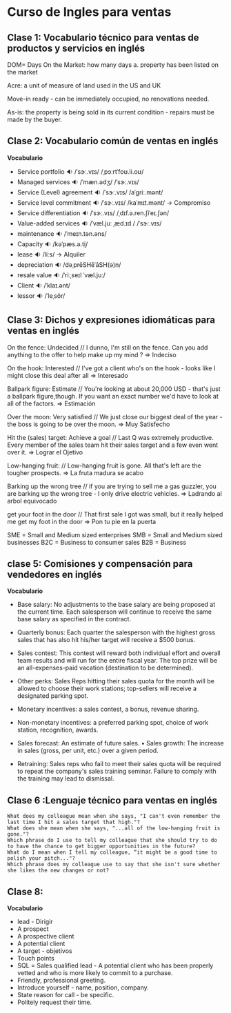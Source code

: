 # Curso de Ingles para ventas 

## Clase 1: Vocabulario técnico para ventas de productos y servicios en inglés

DOM= Days On the Market: how many days a. property has been listed on the market

Acre: a unit of measure of land used in the US and UK

Move-in ready - can be immediately occupied, no renovations needed.

As-is: the property is being sold in its current condition - repairs must be made by the buyer.


## Clase 2: Vocabulario común de ventas en inglés

**Vocabulario**
- Service portfolio          🔉 /ˈsɝː.vɪs/ /ˌpɔːrtˈfoʊ.li.oʊ/
- Managed services           🔉 /ˈmæn.ədʒ/ /ˈsɝː.vɪs/
- Service (Level) agreement  🔉 /ˈsɝː.vɪs/ /aˈɡriː.mənt/
- Service level commitment   🔉 /ˈsɝː.vɪs/ /kaˈmɪt.mənt/ -> Compromiso
- Service differentiation    🔉 /ˈsɝː.vɪs/ /ˌdɪf.ə.ren.ʃiˈeɪ.ʃən/ 
- Value-added services       🔉 /ˈvæl.juː ˌæd.ɪd / /ˈsɝː.vɪs/ 
- maintenance                🔉 /ˈmeɪn.tən.əns/
- Capacity                   🔉 /kəˈpæs.ə.t̬i/              
- lease                      🔉 /liːs/ -> Alquiler 
- depreciation               🔉 /dəˌprēSHēˈāSH(ə)n/ 
- resale value               🔉 /ˈriːˌseɪl  ˈvæl.juː/
- Client                     🔉 /ˈklaɪ.ənt/
- lessor                     🔉 /ˈleˌsôr/

## Clase 3:  Dichos y expresiones idiomáticas para ventas en inglés

On the fence: Undecided // I dunno, I'm still on the fence. Can you add anything to the offer to help make up my mind ? => Indeciso 

On the hook: Interested // I've got a client who's on the hook - looks like I might close this deal after all => Interesado 

Ballpark figure: Estimate // You're looking at about 20,000 USD - that's just a ballpark figure,though. If you want an exact number we'd have to look at all of the factors. => Estimación 

Over the moon: Very satisfied // We just close our biggest deal of the year - the boss is going to be over the moon. => Muy Satisfecho 

Hit the (sales) target: Achieve a goal // Last Q was extremely productive. Every member of the sales team hit their sales target and a few even went over it. => Lograr el Ojetivo

Low-hanging fruit: // Low-hanging fruit is gone. All that's left are the tougher prospects. => La fruta madura se acabo 

Barking up the wrong tree // if you are trying to sell me a gas guzzler, you are barking up the wrong tree - I only drive electric vehicles. => Ladrando al arbol equivocado  

get your foot in the door // That first sale I got was small, but it really helped me get my foot in the door => Pon tu pie en la puerta

SME = Small and Medium sized  enterprises 
SMB = Small and Medium sized businesses 
B2C = Business to consumer sales 
B2B = Business

## clase 5: Comisiones y compensación para vendedores en inglés


**Vocabulario**

- Base salary: No adjustments to the base salary are being proposed at the current time. Each salesperson will continue to receive the same base salary as specified in the contract.

- Quarterly bonus: Each quarter the salesperson with the highest gross sales that has also hit his/her target will receive a $500 bonus.

- Sales contest: This contest will reward both individual effort and overall team results and will run for the entire fiscal year. The top prize will be an all-expenses-paid vacation (destination to be determined).

- Other perks: Sales Reps hitting their sales quota for the month will be allowed to choose their work stations; top-sellers will receive a designated parking spot.

- Monetary incentives: a sales contest, a bonus, revenue sharing.
- Non-monetary incentives: a preferred parking spot, choice of work station,
recognition, awards.

- Sales forecast: An estimate of future sales. • Sales growth: The increase in sales (gross, per unit, etc.) over a given period.

- Retraining: Sales reps who fail to meet their sales quota will be required to repeat the company's sales training seminar. Failure to comply with the training may lead to dismissal.

## Clase 6 :Lenguaje técnico para ventas en inglés

```
What does my colleague mean when she says, "I can't even remember the last time I hit a sales target that high."?
What does she mean when she says, "...all of the low-hanging fruit is gone."?
Which phrase do I use to tell my colleague that she should try to do to have the chance to get bigger opportunities in the future?
What do I mean when I tell my colleague, “it might be a good time to polish your pitch..."?
Which phrase does my colleague use to say that she isn't sure whether she likes the new changes or not?
```

## Clase 8: 

**Vocabulario**
-  lead - Dirigir 
-  A prospect
-  A prospective client
-  A potential client 
-  A target - objetivos 
- Touch points
- SQL  =  Sales qualified lead - A potential client who has been properly vetted and who is more likely to commit to a purchase.
- Friendly, professional greeting.
- Introduce yourself - name, position, company.
- State reason for call - be specific.
- Politely request their time.
 






